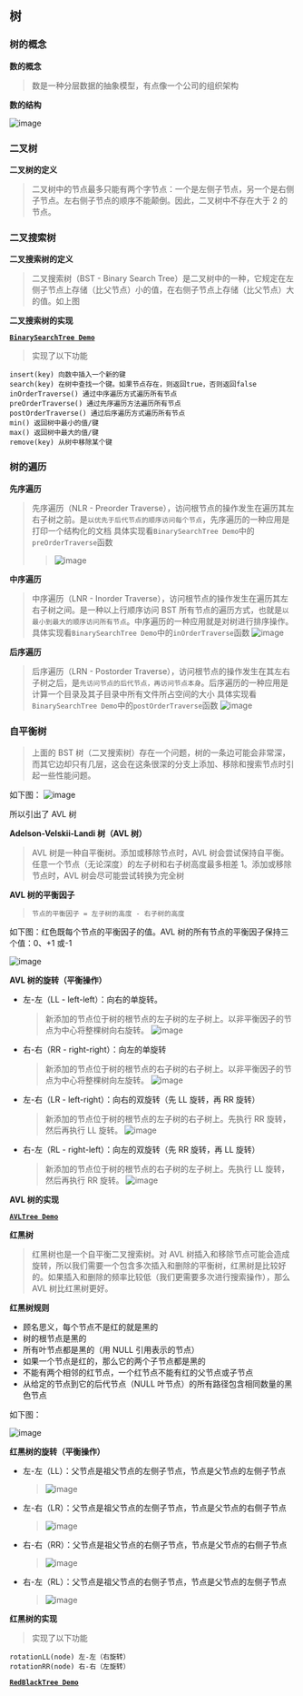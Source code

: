 ## 树

### 树的概念

**数的概念**

> 数是一种分层数据的抽象模型，有点像一个公司的组织架构

**数的结构**

![image](./assets/1.png)

### 二叉树

**二叉树的定义**

> 二叉树中的节点最多只能有两个字节点：一个是左侧子节点，另一个是右侧子节点。左右侧子节点的顺序不能颠倒。因此，二叉树中不存在大于 2 的节点。

### 二叉搜索树

**二叉搜索树的定义**

> 二叉搜索树（BST - Binary Search Tree）是二叉树中的一种，它规定在左侧子节点上存储（比父节点）小的值，在右侧子节点上存储（比父节点）大的值。如上图

**二叉搜索树的实现**

**[`BinarySearchTree Demo`](./binary-search-tree.js)**

> 实现了以下功能

```
insert(key) 向数中插入一个新的键
search(key) 在树中查找一个键。如果节点存在，则返回true，否则返回false
inOrderTraverse() 通过中序遍历方式遍历所有节点
preOrderTraverse() 通过先序遍历方法遍历所有节点
postOrderTraverse() 通过后序遍历方式遍历所有节点
min() 返回树中最小的值/键
max() 返回树中最大的值/键
remove(key) 从树中移除某个键
```

### 树的遍历

**先序遍历**

> 先序遍历（NLR - Preorder Traverse），访问根节点的操作发生在遍历其左右子树之前。是`以优先于后代节点的顺序访问每个节点`，先序遍历的一种应用是打印一个结构化的文档
> 具体实现看`BinarySearchTree Demo`中的`preOrderTraverse`函数
>
> > ![image](./assets/14.png)

**中序遍历**

> 中序遍历（LNR - Inorder Traverse），访问根节点的操作发生在遍历其左右子树之间。是一种以上行顺序访问 BST 所有节点的遍历方式，也就是`以最小到最大的顺序访问所有节点`。中序遍历的一种应用就是对树进行排序操作。
> 具体实现看`BinarySearchTree Demo`中的`inOrderTraverse`函数
> ![image](./assets/13.png)

**后序遍历**

> 后序遍历（LRN - Postorder Traverse），访问根节点的操作发生在其左右子树之后，是`先访问节点的后代节点，再访问节点本身`。后序遍历的一种应用是计算一个目录及其子目录中所有文件所占空间的大小
> 具体实现看`BinarySearchTree Demo`中的`postOrderTraverse`函数
> ![image](./assets/15.png)

### 自平衡树

> 上面的 BST 树（二叉搜索树）存在一个问题，树的一条边可能会非常深，而其它边却只有几层，这会在这条很深的分支上添加、移除和搜索节点时引起一些性能问题。

如下图：
![image](./assets/2.png)

所以引出了 AVL 树

**Adelson-Velskii-Landi 树（AVL 树）**

> AVL 树是一种自平衡树。添加或移除节点时，AVL 树会尝试保持自平衡。任意一个节点（无论深度）的左子树和右子树高度最多相差 1。添加或移除节点时，AVL 树会尽可能尝试转换为完全树

**AVL 树的平衡因子**

> `节点的平衡因子 = 左子树的高度 - 右子树的高度`

如下图：红色既每个节点的平衡因子的值。AVL 树的所有节点的平衡因子保持三个值：0、+1 或-1

![image](./assets/3.png)

**AVL 树的旋转（平衡操作）**

- 左-左（LL - left-left）：向右的单旋转。
  > 新添加的节点位于树的根节点的左子树的左子树上。以非平衡因子的节点为中心将整棵树向右旋转。
  > ![image](./assets/7.png)
- 右-右（RR - right-right）：向左的单旋转
  > 新添加的节点位于树的根节点的右子树的右子树上。以非平衡因子的节点为中心将整棵树向左旋转。
  > ![image](./assets/4.png)
- 左-右（LR - left-right）：向右的双旋转（先 LL 旋转，再 RR 旋转）
  > 新添加的节点位于树的根节点的左子树的右子树上。先执行 RR 旋转，然后再执行 LL 旋转。
  > ![image](./assets/5.png)
- 右-左（RL - right-left）：向左的双旋转（先 RR 旋转，再 LL 旋转）
  > 新添加的节点位于树的根节点的右子树的左子树上。先执行 LL 旋转，然后再执行 RR 旋转。
  > ![image](./assets/6.png)

**AVL 树的实现**

**[`AVLTree Demo`](./avl-tree.js)**

**红黑树**

> 红黑树也是一个自平衡二叉搜索树。对 AVL 树插入和移除节点可能会造成旋转，所以我们需要一个包含多次插入和删除的平衡树，红黑树是比较好的。如果插入和删除的频率比较低（我们更需要多次进行搜索操作），那么 AVL 树比红黑树更好。

**红黑树规则**

- 顾名思义，每个节点不是红的就是黑的
- 树的根节点是黑的
- 所有叶节点都是黑的（用 NULL 引用表示的节点）
- 如果一个节点是红的，那么它的两个子节点都是黑的
- 不能有两个相邻的红节点，一个红节点不能有红的父节点或子节点
- 从给定的节点到它的后代节点（NULL 叶节点）的所有路径包含相同数量的黑色节点

如下图：

![image](./assets/8.png)

**红黑树的旋转（平衡操作）**

- 左-左（LL）：父节点是祖父节点的左侧子节点，节点是父节点的左侧子节点

  > ![image](./assets/9.png)

- 左-右（LR）：父节点是祖父节点的左侧子节点，节点是父节点的右侧子节点

  > ![image](./assets/10.png)

- 右-右（RR）：父节点是祖父节点的右侧子节点，节点是父节点的右侧子节点

  > ![image](./assets/11.png)

- 右-左（RL）：父节点是祖父节点的右侧子节点，节点是父节点的左侧子节点
  > ![image](./assets/12.png)

**红黑树的实现**

> 实现了以下功能

```
rotationLL(node) 左-左（右旋转）
rotationRR(node) 右-右（左旋转）
```

**[`RedBlackTree Demo`](./red-black-tree.js)**
